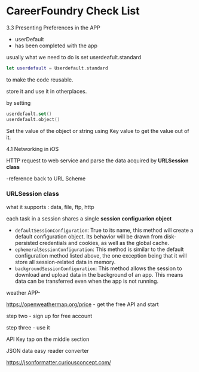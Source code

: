 # CareerFoundry Check List



3.3 Presenting Preferences in the APP

- userDefault 
- has been completed with the app 

usually what we need to do is set userdeafult.standard

```swift
let userdefault = Userdefault.standard
```

to make the code reusable. 

store it and use it in otherplaces. 



by setting 

```swift
userdefault.set()
userdefault.object()	
```

Set the value of the object or string using Key value to get the value out of it. 



4.1 Networking in iOS

HTTP request to web service and parse the data acquired by **URLSession class**

-reference back to URL Scheme



### URLSession class

what it supports : data, file, ftp, http

each task in a session shares a single **session configuarion object**



- `defaultSessionConfiguration`: True to its name, this method will create a default configuration object. Its behavior will be drawn from disk-persisted credentials and cookies, as well as the global cache.
- `ephemeralSessionConfiguration`: This method is similar to the default configuration method listed above, the one exception being that it will store all session-related data in memory.
- `backgroundSessionConfiguration`: This method allows the session to download and upload data in the background of an app. This means data can be transferred even when the app is not running.



weather APP-

https://openweathermap.org/price - get the free API and start



step two - sign up for free account

step three - use it

API Key tap on the middle section



JSON data easy reader converter

https://jsonformatter.curiousconcept.com/


